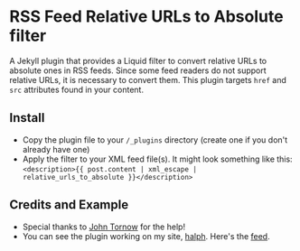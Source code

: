 # RSS Feed Relative URLs to Absolute filter
A Jekyll plugin that provides a Liquid filter to convert relative URLs to absolute ones in RSS feeds.  Since some feed readers do not support relative URLs, it is necessary to convert them.  This plugin targets `href` and `src` attributes found in your content.

## Install
- Copy the plugin file to your `/_plugins` directory (create one if you don't already have one)
- Apply the filter to your XML feed file(s).  It might look something like this: `<description>{{ post.content | xml_escape | relative_urls_to_absolute }}</description>`

## Credits and Example
- Special thanks to [John Tornow](http://johntornow.com/) for the help!
- You can see the plugin working on my site, [halph](http://hal.ph/).  Here's the [feed](http://hal.ph/feed.xml).
